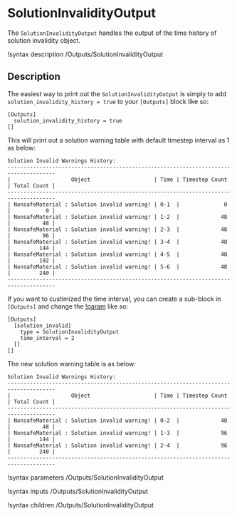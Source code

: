 # SolutionInvalidityOutput

The `SolutionInvalidityOutput` handles the output of the time history of solution invalidity object.

!syntax description /Outputs/SolutionInvalidityOutput

## Description

The easiest way to print out the `SolutionInvalidityOutput` is simply to add `solution_invalidity_history = true` to your `[Outputs]` block like so:

```
[Outputs]
  solution_invalidity_history = true
[]
```

This will print out a solution warning table with default timestep interval as 1 as below:

```
Solution Invalid Warnings History:
-------------------------------------------------------------------------------------
|                   Object                    | Time | Timestep Count | Total Count |
-------------------------------------------------------------------------------------
| NonsafeMaterial : Solution invalid warning! | 0-1  |              0 |           0 |
| NonsafeMaterial : Solution invalid warning! | 1-2  |             48 |          48 |
| NonsafeMaterial : Solution invalid warning! | 2-3  |             48 |          96 |
| NonsafeMaterial : Solution invalid warning! | 3-4  |             48 |         144 |
| NonsafeMaterial : Solution invalid warning! | 4-5  |             48 |         192 |
| NonsafeMaterial : Solution invalid warning! | 5-6  |             48 |         240 |
-------------------------------------------------------------------------------------
```

If you want to custimized the time interval, you can create a sub-block in `[Outputs]` and change the [!param](/Outputs/SolutionInvalidityOutput/time_interval) like so:

```
[Outputs]
  [solution_invalid]
    type = SolutionInvalidityOutput
    time_interval = 2
  []
[]
```
The new solution warning table is as below:
```
Solution Invalid Warnings History:
-------------------------------------------------------------------------------------
|                   Object                    | Time | Timestep Count | Total Count |
-------------------------------------------------------------------------------------
| NonsafeMaterial : Solution invalid warning! | 0-2  |             48 |          48 |
| NonsafeMaterial : Solution invalid warning! | 1-3  |             96 |         144 |
| NonsafeMaterial : Solution invalid warning! | 2-4  |             96 |         240 |
-------------------------------------------------------------------------------------
```

!syntax parameters /Outputs/SolutionInvalidityOutput

!syntax inputs /Outputs/SolutionInvalidityOutput

!syntax children /Outputs/SolutionInvalidityOutput

